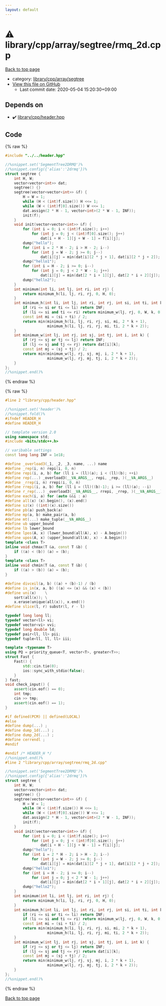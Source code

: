 ```yaml
---
layout: default
---
```


<!-- mathjax config similar to math.stackexchange -->
<script type="text/javascript" async
  src="https://cdnjs.cloudflare.com/ajax/libs/mathjax/2.7.5/MathJax.js?config=TeX-MML-AM_CHTML">
</script>
<script type="text/x-mathjax-config">
  MathJax.Hub.Config({
    TeX: { equationNumbers: { autoNumber: "AMS" }},
    tex2jax: {
      inlineMath: [ ['$','$'] ],
      processEscapes: true
    },
    "HTML-CSS": { matchFontHeight: false },
    displayAlign: "left",
    displayIndent: "2em"
  });
</script>

<script type="text/javascript" src="https://cdnjs.cloudflare.com/ajax/libs/jquery/3.4.1/jquery.min.js"></script>
<script src="https://cdn.jsdelivr.net/npm/jquery-balloon-js@1.1.2/jquery.balloon.min.js" integrity="sha256-ZEYs9VrgAeNuPvs15E39OsyOJaIkXEEt10fzxJ20+2I=" crossorigin="anonymous"></script>
<script type="text/javascript" src="../../../../../assets/js/copy-button.js"></script>
<link rel="stylesheet" href="../../../../../assets/css/copy-button.css" />


# :warning: library/cpp/array/segtree/rmq_2d.cpp

<a href="../../../../../index.html">Back to top page</a>

* category: <a href="../../../../../index.html#ebc279bbe94c10384fe9898d1a2c958d">library/cpp/array/segtree</a>
* <a href="{{ site.github.repository_url }}/blob/master/library/cpp/array/segtree/rmq_2d.cpp">View this file on GitHub</a>
    - Last commit date: 2020-05-04 15:20:30+09:00




## Depends on

* :heavy_check_mark: <a href="../../header.hpp.html">library/cpp/header.hpp</a>


## Code

<a id="unbundled"></a>
{% raw %}
```cpp
#include "../../header.hpp"

//%snippet.set('SegmentTree2DRMQ')%
//%snippet.config({'alias':'2drmq'})%
struct segtree {
    int H, W;
    vector<vector<int>> dat;
    segtree() {}
    segtree(vector<vector<int>> &f) {
        H = W = 1;
        while (H < (int)f.size()) H <<= 1;
        while (W < (int)f[0].size()) W <<= 1;
        dat.assign(2 * H - 1, vector<int>(2 * W - 1, INF));
        init(f);
    }
    void init(vector<vector<int>> &f) {
        for (int i = 0; i < (int)f.size(); i++)
            for (int j = 0; j < (int)f[0].size(); j++)
                dat[i + H - 1][j + W - 1] = f[i][j];
        dump("hello");
        for (int i = 2 * H - 2; i > H - 2; i--)
            for (int j = W - 2; j >= 0; j--)
                dat[i][j] = min(dat[i][2 * j + 1], dat[i][2 * j + 2]);
        dump("hello1");
        for (int i = H - 2; i >= 0; i--)
            for (int j = 0; j < 2 * W - 1; j++)
                dat[i][j] = min(dat[2 * i + 1][j], dat[2 * i + 2][j]);
        dump("hello2");
    }
    int minimum(int li, int lj, int ri, int rj) {
        return minimum_h(li, lj, ri, rj, 0, H, 0);
    }
    int minimum_h(int li, int lj, int ri, int rj, int si, int ti, int k) {
        if (ri <= si or ti <= li) return INF;
        if (li <= si and ti <= ri) return minimum_w(lj, rj, 0, W, k, 0);
        const int mi = (si + ti) / 2;
        return min(minimum_h(li, lj, ri, rj, si, mi, 2 * k + 1),
                   minimum_h(li, lj, ri, rj, mi, ti, 2 * k + 2));
    }
    int minimum_w(int lj, int rj, int sj, int tj, int i, int k) {
        if (rj <= sj or tj <= lj) return INF;
        if (lj <= sj and tj <= rj) return dat[i][k];
        const int mj = (sj + tj) / 2;
        return min(minimum_w(lj, rj, sj, mj, i, 2 * k + 1),
                   minimum_w(lj, rj, mj, tj, i, 2 * k + 2));
    }
};
//%snippet.end()%

```
{% endraw %}

<a id="bundled"></a>
{% raw %}
```cpp
#line 2 "library/cpp/header.hpp"

//%snippet.set('header')%
//%snippet.fold()%
#ifndef HEADER_H
#define HEADER_H

// template version 2.0
using namespace std;
#include <bits/stdc++.h>

// varibable settings
const long long INF = 1e18;

#define _overload3(_1, _2, _3, name, ...) name
#define _rep(i, n) repi(i, 0, n)
#define repi(i, a, b) for (ll i = (ll)(a); i < (ll)(b); ++i)
#define rep(...) _overload3(__VA_ARGS__, repi, _rep, )(__VA_ARGS__)
#define _rrep(i, n) rrepi(i, 0, n)
#define rrepi(i, a, b) for (ll i = (ll)((b)-1); i >= (ll)(a); --i)
#define r_rep(...) _overload3(__VA_ARGS__, rrepi, _rrep, )(__VA_ARGS__)
#define each(i, a) for (auto &&i : a)
#define all(x) (x).begin(), (x).end()
#define sz(x) ((int)(x).size())
#define pb(a) push_back(a)
#define mp(a, b) make_pair(a, b)
#define mt(...) make_tuple(__VA_ARGS__)
#define ub upper_bound
#define lb lower_bound
#define lpos(A, x) (lower_bound(all(A), x) - A.begin())
#define upos(A, x) (upper_bound(all(A), x) - A.begin())
template <class T>
inline void chmax(T &a, const T &b) {
    if ((a) < (b)) (a) = (b);
}
template <class T>
inline void chmin(T &a, const T &b) {
    if ((a) > (b)) (a) = (b);
}

#define divceil(a, b) ((a) + (b)-1) / (b)
#define is_in(x, a, b) ((a) <= (x) && (x) < (b))
#define uni(x)    \
    sort(all(x)); \
    x.erase(unique(all(x)), x.end())
#define slice(l, r) substr(l, r - l)

typedef long long ll;
typedef vector<ll> vi;
typedef vector<vi> vvi;
typedef long double ld;
typedef pair<ll, ll> pii;
typedef tuple<ll, ll, ll> iii;

template <typename T>
using PQ = priority_queue<T, vector<T>, greater<T>>;
struct Fast {
    Fast() {
        std::cin.tie(0);
        ios::sync_with_stdio(false);
    }
} fast;
void check_input() {
    assert(cin.eof() == 0);
    int tmp;
    cin >> tmp;
    assert(cin.eof() == 1);
}

#if defined(PCM) || defined(LOCAL)
#else
#define dump(...) ;
#define dump_1d(...) ;
#define dump_2d(...) ;
#define cerrendl ;
#endif

#endif /* HEADER_H */
//%snippet.end()%
#line 2 "library/cpp/array/segtree/rmq_2d.cpp"

//%snippet.set('SegmentTree2DRMQ')%
//%snippet.config({'alias':'2drmq'})%
struct segtree {
    int H, W;
    vector<vector<int>> dat;
    segtree() {}
    segtree(vector<vector<int>> &f) {
        H = W = 1;
        while (H < (int)f.size()) H <<= 1;
        while (W < (int)f[0].size()) W <<= 1;
        dat.assign(2 * H - 1, vector<int>(2 * W - 1, INF));
        init(f);
    }
    void init(vector<vector<int>> &f) {
        for (int i = 0; i < (int)f.size(); i++)
            for (int j = 0; j < (int)f[0].size(); j++)
                dat[i + H - 1][j + W - 1] = f[i][j];
        dump("hello");
        for (int i = 2 * H - 2; i > H - 2; i--)
            for (int j = W - 2; j >= 0; j--)
                dat[i][j] = min(dat[i][2 * j + 1], dat[i][2 * j + 2]);
        dump("hello1");
        for (int i = H - 2; i >= 0; i--)
            for (int j = 0; j < 2 * W - 1; j++)
                dat[i][j] = min(dat[2 * i + 1][j], dat[2 * i + 2][j]);
        dump("hello2");
    }
    int minimum(int li, int lj, int ri, int rj) {
        return minimum_h(li, lj, ri, rj, 0, H, 0);
    }
    int minimum_h(int li, int lj, int ri, int rj, int si, int ti, int k) {
        if (ri <= si or ti <= li) return INF;
        if (li <= si and ti <= ri) return minimum_w(lj, rj, 0, W, k, 0);
        const int mi = (si + ti) / 2;
        return min(minimum_h(li, lj, ri, rj, si, mi, 2 * k + 1),
                   minimum_h(li, lj, ri, rj, mi, ti, 2 * k + 2));
    }
    int minimum_w(int lj, int rj, int sj, int tj, int i, int k) {
        if (rj <= sj or tj <= lj) return INF;
        if (lj <= sj and tj <= rj) return dat[i][k];
        const int mj = (sj + tj) / 2;
        return min(minimum_w(lj, rj, sj, mj, i, 2 * k + 1),
                   minimum_w(lj, rj, mj, tj, i, 2 * k + 2));
    }
};
//%snippet.end()%

```
{% endraw %}

<a href="../../../../../index.html">Back to top page</a>

